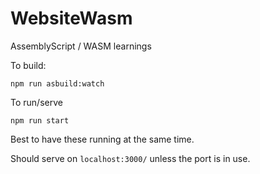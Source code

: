 # WebsiteWasm
AssemblyScript / WASM learnings



To build:

```npm run asbuild:watch```


To run/serve

```npm run start```


Best to have these running at the same time.


Should serve on ```localhost:3000/``` unless the port is in use.
